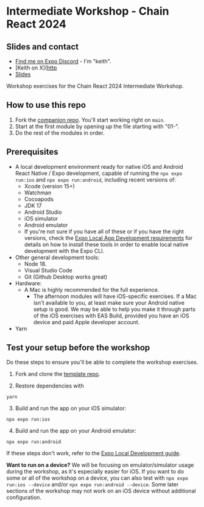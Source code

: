 # Intermediate Workshop - Chain React 2024

## Slides and contact
- [Find me on Expo Discord](https://chat.expo.dev) - I'm "keith".
- [Keith on X]([http](https://twitter.com/llamaluvr)
- [Slides](https://docs.google.com/presentation/d/1DXE0m-424Hhwpq0MrFepqdhNSuUeEjIuk4q33lse7eI/edit?usp=sharing)

Workshop exercises for the Chain React 2024 Intermediate Workshop.

## How to use this repo

1. Fork the [companion repo](https://github.com/infinitered/cr-2024-intermediate-workshop-template). You'll start working right on `main`.
2. Start at the first module by opening up the file starting with "01-".
3. Do the rest of the modules in order.

## Prerequisites

- A local development environment ready for native iOS and Android React Native / Expo development, capable of running the `npx expo run:ios` and `npx expo run:android`, including recent versions of:
  - Xcode (version 15+)
  - Watchman
  - Cocoapods
  - JDK 17
  - Android Studio
  - iOS simulator
  - Android emulator
  - If you're not sure if you have all of these or if you have the right versions, check the [Expo Local App Development requirements](https://docs.expo.dev/guides/local-app-development/) for details on how to install these tools in order to enable local native development with the Expo CLI.
- Other general development tools:
  - Node 18.
  - Visual Studio Code
  - Git (Github Desktop works great)
- Hardware:
  - A Mac is highly recommended for the full experience.
    - The afternoon modules will have iOS-specific exercises. If a Mac isn't available to you, at least make sure your Android native setup is good. We may be able to help you make it through parts of the iOS exercises with EAS Build, provided you have an iOS device and paid Apple developer account.
- Yarn

## Test your setup before the workshop

Do these steps to ensure you'll be able to complete the workshop exercises.

1. Fork and clone the [template repo](https://github.com/infinitered/cr-2024-intermediate-workshop-template).

2. Restore dependencies with

```
yarn
```

3. Build and run the app on your iOS simulator:

```
npx expo run:ios
```

4. Build and run the app on your Android emulator:

```
npx expo run:android
```

If these steps don't work, refer to the [Expo Local Development guide](https://docs.expo.dev/guides/local-app-development/).

**Want to run on a device?** We will be focusing on emulator/simulator usage during the workshop, as it's especially easier for iOS. If you want to do some or all of the workshop on a device, you can also test with `npx expo run:ios --device` and/or `npx expo run:android --device`. Some later sections of the workshop may not work on an iOS device without additional configuration.

